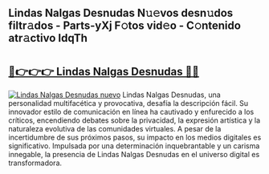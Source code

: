 ## Lindas Nalgas Desnudas N𝚞𝚎vos desn𝚞dos filtr𝚊dos - Parts-yXj F𝚘tos vid𝚎o - C𝚘ntenido atr𝚊ctivo IdqTh

# <h2><a href="http://mb16v7o.tromn.icu/?c=Lindas+Nalgas+Desnudas">🔗👉👉👉 Lindas Nalgas Desnudas 🔗🔗</a></h2>

[![Lindas Nalgas Desnudas nuevo](https://i.imgur.com/pEAQMta.gif)](http://mb16v7o.tromn.icu/?c=Lindas+Nalgas+Desnudas)
Lindas Nalgas Desnudas, una personalidad multifacética y provocativa, desafía la descripción fácil. Su innovador estilo de comunicación en línea ha cautivado y enfurecido a los críticos, encendiendo debates sobre la privacidad, la expresión artística y la naturaleza evolutiva de las comunidades virtuales. A pesar de la incertidumbre de sus próximos pasos, su impacto en los medios digitales es significativo. Impulsada por una determinación inquebrantable y un carisma innegable, la presencia de Lindas Nalgas Desnudas en el universo digital es transformadora.
